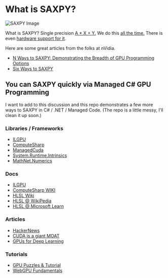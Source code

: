 # What is SAXPY?
![SAXPY Image](https://developer-blogs.nvidia.com/wp-content/uploads/2021/03/SAXPY.png)

What is SAXPY?  Single precision [A * X + Y.](https://en.wikipedia.org/wiki/Basic_Linear_Algebra_Subprograms#Level_1)  We do this [all the time.](https://en.wikipedia.org/wiki/Multiply%E2%80%93accumulate_operation)  There is even [hardware support for it](https://en.wikipedia.org/wiki/FMA_instruction_set).

Here are some great articles from the folks at nVidia.
- [N Ways to SAXPY: Demonstrating the Breadth of GPU Programming Options](https://developer.nvidia.com/blog/n-ways-to-saxpy-demonstrating-the-breadth-of-gpu-programming-options/)
- [Six Ways to SAXPY](https://developer.nvidia.com/blog/six-ways-saxpy/)

## You can SAXPY quickly via Managed C# GPU Programming
I want to add to this discussion and this repo demonstrates a few more ways to SAXPY in C# / .NET / Managed Code.  (The repo is a little messy, I'll clean it up soon.)

### Libraries / Frameworks
- [ILGPU](https://ilgpu.net/)
- [ComputeSharp](https://github.com/Sergio0694/ComputeSharp)
- [ManagedCuda](https://github.com/kunzmi/managedCuda)
- [System.Runtime.Intrinsics](https://learn.microsoft.com/en-us/dotnet/api/system.runtime.intrinsics.x86.fma.multiplyadd?view=net-9.0)
- [MathNet.Numerics](https://numerics.mathdotnet.com/)
### Docs
- [ILGPU](https://ilgpu.net/docs/)
- [ComputeSharp WIKI](https://github.com/Sergio0694/ComputeSharp/wiki/3.-Getting-started-%F0%9F%93%96)
- [HLSL Wiki](https://en.wikibooks.org/wiki/Cg_Programming/Unity/Compute_Shaders)
- [HLSL @ WikiPedia](https://en.wikipedia.org/wiki/High-Level_Shader_Language)
- [HLSL @ Microsoft Learn](https://learn.microsoft.com/en-us/windows/win32/direct3dhlsl/dx-graphics-hlsl)
### Articles
- [HackerNews](https://news.ycombinator.com/item?id=40393873)
- [CUDA is a giant MOAT](https://weightythoughts.com/p/cuda-is-still-a-giant-moat-for-nvidia)
- [GPUs for Deep Learning](https://timdettmers.com/2023/01/30/which-gpu-for-deep-learning/comment-page-1/)
### Tutorials
- [GPU Puzzles & Tutorial](https://www.youtube.com/watch?v=K4T-YwsOxrM)
- [WebGPU Fundamentals](https://webgpufundamentals.org/webgpu/lessons/webgpu-fundamentals.html)
